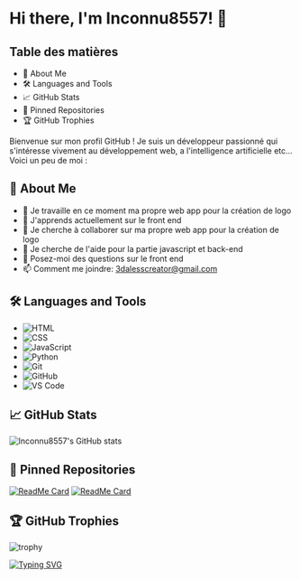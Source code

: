 # Hi there, I'm Inconnu8557! 👋

## Table des matières
- 🚀 About Me
- 🛠️ Languages and Tools
- 📈 GitHub Stats
- 📌 Pinned Repositories
- 🏆 GitHub Trophies
  
Bienvenue sur mon profil GitHub ! Je suis un développeur passionné qui s'intéresse vivement au développement web, a l'intelligence artificielle etc... Voici un peu de moi :

## 🚀 About Me
- 🔭 Je travaille en ce moment ma propre web app pour la création de logo
- 🌱 J'apprends actuellement sur le front end
- 👯 Je cherche à collaborer sur ma propre web app pour la création de logo
- 🤔 Je cherche de l'aide pour la partie javascript et back-end
- 💬 Posez-moi des questions sur le front end
- 📫 Comment me joindre: 3dalesscreator@gmail.com

## 🛠️ Languages and Tools
- ![HTML](https://img.shields.io/badge/-HTML5-E34F26?style=flat&logo=html5&logoColor=white)
- ![CSS](https://img.shields.io/badge/-CSS3-1572B6?style=flat&logo=css3&logoColor=white)
- ![JavaScript](https://img.shields.io/badge/-JavaScript-F7DF1E?style=flat&logo=javascript&logoColor=black)
- ![Python](https://img.shields.io/badge/-Python-3776AB?style=flat&logo=python&logoColor=white)
- ![Git](https://img.shields.io/badge/-Git-F05032?style=flat&logo=git&logoColor=white)
- ![GitHub](https://img.shields.io/badge/-GitHub-181717?style=flat&logo=github&logoColor=white)
- ![VS Code](https://img.shields.io/badge/-Visual%20Studio%20Code-007ACC?style=flat&logo=visual-studio-code&logoColor=white)

## 📈 GitHub Stats
![Inconnu8557's GitHub stats](https://github-readme-stats.vercel.app/api?username=Inconnu8557&show_icons=true&theme=radical)

## 📌 Pinned Repositories
[![ReadMe Card](https://github-readme-stats.vercel.app/api/pin/?username=Inconnu8557&repo=Logocraft)](https://github.com/Inconnu8557/Logocraft)
[![ReadMe Card](https://github-readme-stats.vercel.app/api/pin/?username=Inconnu8557&repo=nextwave)](https://github.com/Inconnu8557/nextwave)

## 🏆 GitHub Trophies
![trophy](https://github-profile-trophy.vercel.app/?username=Inconnu8557&theme=onedark)

[![Typing SVG](https://readme-typing-svg.demolab.com?font=Fira+Code&weight=800&pause=1000&color=F70000&width=435&lines=Au+revoir+et+à+bientôt)](https://git.io/typing-svg)